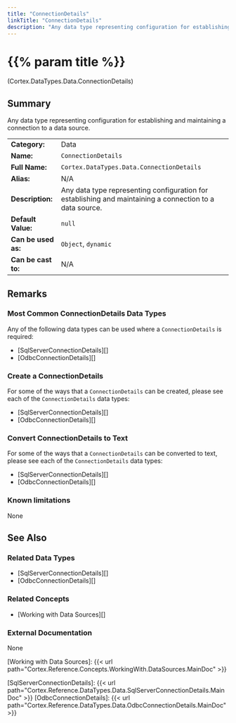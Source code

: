 ```yaml
---
title: "ConnectionDetails"
linkTitle: "ConnectionDetails"
description: "Any data type representing configuration for establishing and maintaining a connection to a data source."
---
```


# {{% param title %}}

<p class="namespace">(Cortex.DataTypes.Data.ConnectionDetails)</p>

## Summary

Any data type representing configuration for establishing and maintaining a connection to a data source.

| | |
|-|-|
| **Category:**          | Data |
| **Name:**              | `ConnectionDetails` |
| **Full Name:**         | `Cortex.DataTypes.Data.ConnectionDetails` |
| **Alias:**             | N/A |
| **Description:**       | Any data type representing configuration for establishing and maintaining a connection to a data source. |
| **Default Value:**     | `null` |
| **Can be used as:**    | `Object`, `dynamic` |
| **Can be cast to:**    |  N/A |

## Remarks

### Most Common ConnectionDetails Data Types

Any of the following data types can be used where a `ConnectionDetails` is required:

- [SqlServerConnectionDetails][]
- [OdbcConnectionDetails][]

### Create a ConnectionDetails

For some of the ways that a `ConnectionDetails` can be created, please see each of the `ConnectionDetails` data types:

- [SqlServerConnectionDetails][]
- [OdbcConnectionDetails][]

### Convert ConnectionDetails to Text

For some of the ways that a `ConnectionDetails` can be converted to text, please see each of the `ConnectionDetails` data types:

- [SqlServerConnectionDetails][]
- [OdbcConnectionDetails][]

### Known limitations

None

## See Also

### Related Data Types

- [SqlServerConnectionDetails][]
- [OdbcConnectionDetails][]

### Related Concepts

- [Working with Data Sources][]

### External Documentation

None

[Working with Data Sources]: {{< url path="Cortex.Reference.Concepts.WorkingWith.DataSources.MainDoc" >}}

[SqlServerConnectionDetails]: {{< url path="Cortex.Reference.DataTypes.Data.SqlServerConnectionDetails.MainDoc" >}}
[OdbcConnectionDetails]: {{< url path="Cortex.Reference.DataTypes.Data.OdbcConnectionDetails.MainDoc" >}}
